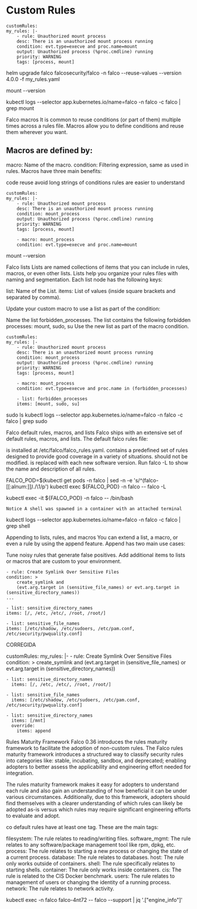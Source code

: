 # Custom Rules

    customRules:
    my_rules: |-
        - rule: Unauthorized mount process
        desc: There is an unauthorized mount process running
        condition: evt.type=execve and proc.name=mount
        output: Unauthorized process (%proc.cmdline) running
        priority: WARNING
        tags: [process, mount]

    
helm upgrade falco falcosecurity/falco -n falco --reuse-values --version 4.0.0 -f my_rules.yaml


mount --version

kubectl logs --selector app.kubernetes.io/name=falco -n falco -c falco | grep mount



Falco macros
It is common to reuse conditions (or part of them) multiple times across a rules file. Macros allow you to define conditions and reuse them wherever you want.



## Macros are defined by:

macro: Name of the macro.
condition: Filtering expression, same as used in rules.
Macros have three main benefits:

code reuse
avoid long strings of conditions
rules are easier to understand



    customRules:
    my_rules: |-
        - rule: Unauthorized mount process
        desc: There is an unauthorized mount process running
        condition: mount_process
        output: Unauthorized process (%proc.cmdline) running
        priority: WARNING
        tags: [process, mount]

        - macro: mount_process
        condition: evt.type=execve and proc.name=mount


mount --version


Falco lists
Lists are named collections of items that you can include in rules, macros, or even other lists. Lists help you organize your rules files with naming and segmentation. Each list node has the following keys:

list: Name of the List.
items: List of values (inside square brackets and separated by comma).


Update your custom macro to use a list as part of the condition:

Name the list forbidden_processes.
The list contains the following forbidden processes: mount, sudo, su
Use the new list as part of the macro condition.


    customRules:
    my_rules: |-
        - rule: Unauthorized mount process
        desc: There is an unauthorized mount process running
        condition: mount_process
        output: Unauthorized process (%proc.cmdline) running
        priority: WARNING
        tags: [process, mount]

        - macro: mount_process
        condition: evt.type=execve and proc.name in (forbidden_processes)

        - list: forbidden_processes
        items: [mount, sudo, su]


sudo ls
kubectl logs --selector app.kubernetes.io/name=falco -n falco -c falco | grep sudo


Falco default rules, macros, and lists
Falco ships with an extensive set of default rules, macros, and lists. The default falco rules file:

is installed at /etc/falco/falco_rules.yaml.
contains a predefined set of rules designed to provide good coverage in a variety of situations.
should not be modified.
is replaced with each new software version.
Run falco -L to show the name and description of all rules.




FALCO_POD=$(kubectl get pods -n falco | sed -n -e 's/^\(falco-[[:alnum:]]*\).*/\1/p')
kubectl exec ${FALCO_POD} -n falco -- falco -L

kubectl exec -it ${FALCO_POD} -n falco -- /bin/bash

    Notice A shell was spawned in a container with an attached terminal

kubectl logs --selector app.kubernetes.io/name=falco -n falco -c falco | grep shell


Appending to lists, rules, and macros
You can extend a list, a macro, or even a rule by using the append feature. Append has two main use cases:

Tune noisy rules that generate false positives.
Add additional items to lists or macros that are custom to your environment.


    - rule: Create Symlink Over Sensitive Files
    condition: >
        create_symlink and
        (evt.arg.target in (sensitive_file_names) or evt.arg.target in (sensitive_directory_names))
    ...

    - list: sensitive_directory_names
    items: [/, /etc, /etc/, /root, /root/]

    - list: sensitive_file_names
    items: [/etc/shadow, /etc/sudoers, /etc/pam.conf, /etc/security/pwquality.conf]



CORREGIDA


customRules:
  my_rules: |-
    - rule: Create Symlink Over Sensitive Files
      condition: >
        create_symlink and
        (evt.arg.target in (sensitive_file_names) or evt.arg.target in (sensitive_directory_names))

    - list: sensitive_directory_names
      items: [/, /etc, /etc/, /root, /root/]

    - list: sensitive_file_names
      items: [/etc/shadow, /etc/sudoers, /etc/pam.conf, /etc/security/pwquality.conf]

    - list: sensitive_directory_names
      items: [/mnt]
      override:
        items: append



Rules Maturity Framework
Falco 0.36 introduces the rules maturity framework to facilitate the adoption of non-custom rules. The Falco rules maturity framework introduces a structured way to classify security rules into categories like: stable, incubating, sandbox, and deprecated; enabling adopters to better assess the applicability and engineering effort needed for integration.

The rules maturity framework makes it easy for adopters to understand each rule and also gain an understanding of how beneficial it can be under various circumstances. Additionally, due to this framework, adopters should find themselves with a clearer understanding of which rules can likely be adopted as-is versus which rules may require significant engineering efforts to evaluate and adopt.



co default rules have at least one tag. These are the main tags:

filesystem: The rule relates to reading/writing files.
software_mgmt: The rule relates to any software/package management tool like rpm, dpkg, etc.
process: The rule relates to starting a new process or changing the state of a current process.
database: The rule relates to databases.
host: The rule only works outside of containers.
shell: The rule specifically relates to starting shells.
container: The rule only works inside containers.
cis: The rule is related to the CIS Docker benchmark.
users: The rule relates to management of users or changing the identity of a running process.
network: The rule relates to network activity.


kubectl exec -n falco falco-4nt72 -- falco --support | jq '.["engine_info"]'


